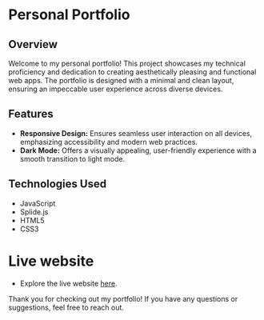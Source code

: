 # Personal Portfolio

## Overview

Welcome to my personal portfolio! This project showcases my technical proficiency and dedication to creating aesthetically pleasing and functional web apps. The portfolio is designed with a minimal and clean layout, ensuring an impeccable user experience across diverse devices.

## Features

- **Responsive Design:** Ensures seamless user interaction on all devices, emphasizing accessibility and modern web practices.
- **Dark Mode:** Offers a visually appealing, user-friendly experience with a smooth transition to light mode.

## Technologies Used

- JavaScript
- Splide.js
- HTML5
- CSS3

# Live website

- Explore the live website [here](https://a-bhish3k.github.io/my-portfolio/).

Thank you for checking out my portfolio! If you have any questions or suggestions, feel free to reach out.
